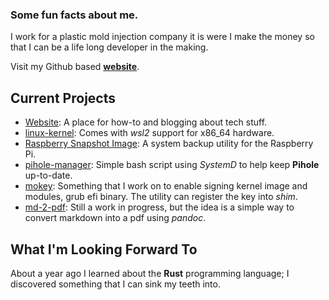 ### Some fun facts about me.

I work for a plastic mold injection company it is were I make the money so that I can be a life long developer in the making.

Visit my Github based **[website](https://michaelschaecher.github.io/)**.

## Current Projects

- [Website](https://MichaelSchaecher.github.io): A place for how-to and blogging about tech stuff.
- [linux-kernel](https://github.com/MichaelSchaecher/linux-kernel): Comes with _wsl2_ support for x86_64 hardware.
- [Raspberry Snapshot Image](https://github.com/MichaelSchaecher/rsi): A system backup utility for the Raspberry Pi.
- [pihole-manager](https://github.com/MichaelSchaecher/pihole-manager): Simple bash script using _SystemD_ to help keep **Pihole** up-to-date.
- [mokey](https://github.com/MichaelSchaecher/mokey): Something that I work on to enable signing kernel image and modules, grub efi binary. The utility can register the key into _shim_.
- [md-2-pdf](https://github.com/MichaelSchaecher/md-2-pdf): Still a work in progress, but the idea is a simple way to convert markdown into a pdf using _pandoc_.

## What I'm Looking Forward To

About a year ago I learned about the **Rust** programming language; I discovered something that I can sink my teeth into.

<!--
**mschaecher78/mschaecher78** is a ✨ _special_ ✨ repository because its `README.md` (this file) appears on your GitHub profile.

Here are some ideas to get you started:

- 🔭 I’m currently working on ...
- 🌱 I’m currently learning ...
- 👯 I’m looking to collaborate on ...
- 🤔 I’m looking for help with ...
- 💬 Ask me about ...
- 📫 How to reach me: ...
- 😄 Pronouns: ...
- ⚡ Fun fact: ...
-->
